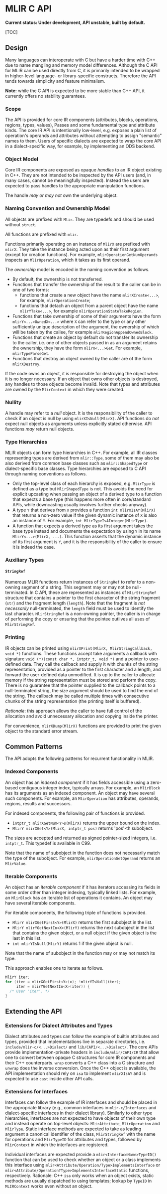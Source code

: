 # MLIR C API

**Current status: Under development, API unstable, built by default.**

[TOC]

## Design

Many languages can interoperate with C but have a harder time with C++ due to
name mangling and memory model differences. Although the C API for MLIR can be
used directly from C, it is primarily intended to be wrapped in higher-level
language- or library-specific constructs. Therefore the API tends towards
simplicity and feature minimalism.

**Note:** while the C API is expected to be more stable than C++ API, it
currently offers no stability guarantees.

### Scope

The API is provided for core IR components (attributes, blocks, operations,
regions, types, values), Passes and some fundamental type and attribute kinds.
The core IR API is intentionally low-level, e.g. exposes a plain list of
operation's operands and attributes without attempting to assign "semantic"
names to them. Users of specific dialects are expected to wrap the core API in a
dialect-specific way, for example, by implementing an ODS backend.

### Object Model

Core IR components are exposed as opaque _handles_ to an IR object existing in
C++. They are not intended to be inspected by the API users (and, in many cases,
cannot be meaningfully inspected). Instead the users are expected to pass
handles to the appropriate manipulation functions.

The handle _may or may not_ own the underlying object.

### Naming Convention and Ownership Model

All objects are prefixed with `Mlir`. They are typedefs and should be used
without `struct`.

All functions are prefixed with `mlir`.

Functions primarily operating on an instance of `MlirX` are prefixed with
`mlirX`. They take the instance being acted upon as their first argument (except
for creation functions). For example, `mlirOperationGetNumOperands` inspects an
`MlirOperation`, which it takes as its first operand.

The *ownership* model is encoded in the naming convention as follows.

-   By default, the ownership is not transferred.
-   Functions that transfer the ownership of the result to the caller can be in
    one of two forms:
    *   functions that create a new object have the name `mlirXCreate<...>`, for
        example, `mlirOperationCreate`;
    *   functions that detach an object from a parent object have the name
        `mlirYTake<...>`, for example `mlirOperationStateTakeRegion`.
-   Functions that take ownership of some of their arguments have the form
    `mlirY<...>OwnedX<...>` where `X` can refer to the type or any other
    sufficiently unique description of the argument, the ownership of which will
    be taken by the callee, for example `mlirRegionAppendOwnedBlock`.
-   Functions that create an object by default do not transfer its ownership to
    the caller, i.e. one of other objects passed in as an argument retains the
    ownership, they have the form `mlirX<...>Get`. For example,
    `mlirTypeParseGet`.
-   Functions that destroy an object owned by the caller are of the form
    `mlirXDestroy`.

If the code owns an object, it is responsible for destroying the object when it
is no longer necessary. If an object that owns other objects is destroyed, any
handles to those objects become invalid. Note that types and attributes are
owned by the `MlirContext` in which they were created.

### Nullity

A handle may refer to a _null_ object. It is the responsibility of the caller to
check if an object is null by using `mlirXIsNull(MlirX)`. API functions do _not_
expect null objects as arguments unless explicitly stated otherwise. API
functions _may_ return null objects.

### Type Hierarchies

MLIR objects can form type hierarchies in C++. For example, all IR classes
representing types are derived from `mlir::Type`, some of them may also be also
derived from common base classes such as `mlir::ShapedType` or dialect-specific
base classes. Type hierarchies are exposed to C API through naming conventions
as follows.

-   Only the top-level class of each hierarchy is exposed, e.g. `MlirType` is
    defined as a type but `MlirShapedType` is not. This avoids the need for
    explicit upcasting when passing an object of a derived type to a function
    that expects a base type (this happens more often in core/standard APIs,
    while downcasting usually involves further checks anyway).
-   A type `Y` that derives from `X` provides a function `int mlirXIsAY(MlirX)`
    that returns a non-zero value if the given dynamic instance of `X` is also
    an instance of `Y`. For example, `int MlirTypeIsAInteger(MlirType)`.
-   A function that expects a derived type as its first argument takes the base
    type instead and documents the expectation by using `Y` in its name
    `MlirY<...>(MlirX, ...)`. This function asserts that the dynamic instance of
    its first argument is `Y`, and it is the responsibility of the caller to
    ensure it is indeed the case.

### Auxiliary Types

#### `StringRef`

Numerous MLIR functions return instances of `StringRef` to refer to a non-owning
segment of a string. This segment may or may not be null-terminated. In C API,
these are represented as instances of `MlirStringRef` structure that contains a
pointer to the first character of the string fragment (`str`) and the fragment
length (`length`). Note that the fragment is _not necessarily_ null-terminated,
the `length` field must be used to identify the last character. `MlirStringRef`
is a non-owning pointer, the caller is in charge of performing the copy or
ensuring that the pointee outlives all uses of `MlirStringRef`.

### Printing

IR objects can be printed using `mlirXPrint(MlirX, MlirStringCallback, void *)`
functions. These functions accept take arguments a callback with signature `void
(*)(const char *, intptr_t, void *)` and a pointer to user-defined data. They
call the callback and supply it with chunks of the string representation,
provided as a pointer to the first character and a length, and forward the
user-defined data unmodified. It is up to the caller to allocate memory if the
string representation must be stored and perform the copy. There is no guarantee
that the pointer supplied to the callback points to a null-terminated string,
the size argument should be used to find the end of the string. The callback may
be called multiple times with consecutive chunks of the string representation
(the printing itself is buffered).

*Rationale*: this approach allows the caller to have full control of the
allocation and avoid unnecessary allocation and copying inside the printer.

For convenience, `mlirXDump(MlirX)` functions are provided to print the given
object to the standard error stream.

## Common Patterns

The API adopts the following patterns for recurrent functionality in MLIR.

### Indexed Components

An object has an _indexed component_ if it has fields accessible using a
zero-based contiguous integer index, typically arrays. For example, an
`MlirBlock` has its arguments as an indexed component. An object may have
several such components. For example, an `MlirOperation` has attributes,
operands, regions, results and successors.

For indexed components, the following pair of functions is provided.

-   `intptr_t mlirXGetNum<Y>s(MlirX)` returns the upper bound on the index.
-   `MlirY mlirXGet<Y>(MlirX, intptr_t pos)` returns 'pos'-th subobject.

The sizes are accepted and returned as signed pointer-sized integers, i.e.
`intptr_t`. This typedef is available in C99.

Note that the name of subobject in the function does not necessarily match the
type of the subobject. For example, `mlirOperationGetOperand` returns an
`MlirValue`.

### Iterable Components

An object has an _iterable component_ if it has iterators accessing its fields
in some order other than integer indexing, typically linked lists. For example,
an `MlirBlock` has an iterable list of operations it contains. An object may
have several iterable components.

For iterable components, the following triple of functions is provided.

-   `MlirY mlirXGetFirst<Y>(MlirX)` returns the first subobject in the list.
-   `MlirY mlirYGetNextIn<X>(MlirY)` returns the next subobject in the list that
    contains the given object, or a null object if the given object is the last
    in this list.
-   `int mlirYIsNull(MlirY)` returns 1 if the given object is null.

Note that the name of subobject in the function may or may not match its type.

This approach enables one to iterate as follows.

```c++
MlirY iter;
for (iter = mlirXGetFirst<Y>(x); !mlirYIsNull(iter);
     iter = mlirYGetNextIn<X>(iter)) {
  /* User 'iter'. */
}
```

## Extending the API

### Extensions for Dialect Attributes and Types

Dialect attributes and types can follow the example of builtin attributes and
types, provided that implementations live in separate directories, i.e.
`include/mlir-c/<...>Dialect/` and `lib/CAPI/<...>Dialect/`. The core APIs
provide implementation-private headers in `include/mlir/CAPI/IR` that allow one
to convert between opaque C structures for core IR components and their C++
counterparts. `wrap` converts a C++ class into a C structure and `unwrap` does
the inverse conversion. Once the C++ object is available, the API implementation
should rely on `isa` to implement `mlirXIsAY` and is expected to use `cast`
inside other API calls.

### Extensions for Interfaces

Interfaces can follow the example of IR interfaces and should be placed in the
appropriate library (e.g., common interfaces in `mlir-c/Interfaces` and
dialect-specific interfaces in their dialect library). Similarly to other type
hierarchies, interfaces are not expected to have objects of their own type and
instead operate on top-level objects: `MlirAttribute`, `MlirOperation` and
`MlirType`. Static interface methods are expected to take as leading argument a
canonical identifier of the class, `MlirStringRef` with the name for operations
and `MlirTypeID` for attributes and types, followed by `MlirContext` in which
the interfaces are registered.

Individual interfaces are expected provide a `mlir<InterfaceName>TypeID()`
function that can be used to check whether an object or a class implements this
interface using `mlir<Attribute/Operation/Type>ImplementsInterface` or
`mlir<Attribute/Operation?Type>ImplementsInterfaceStatic` functions,
respectively. Rationale: C++ `isa` only works when an object exists, static
methods are usually dispatched to using templates; lookup by `TypeID` in
`MLIRContext` works even without an object.
